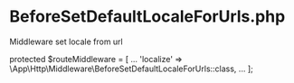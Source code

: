 # BeforeSetDefaultLocaleForUrls.php
Middleware set locale from url

protected $routeMiddleware = [
  ...
    'localize' => \App\Http\Middleware\BeforeSetDefaultLocaleForUrls::class,
  ...
];
